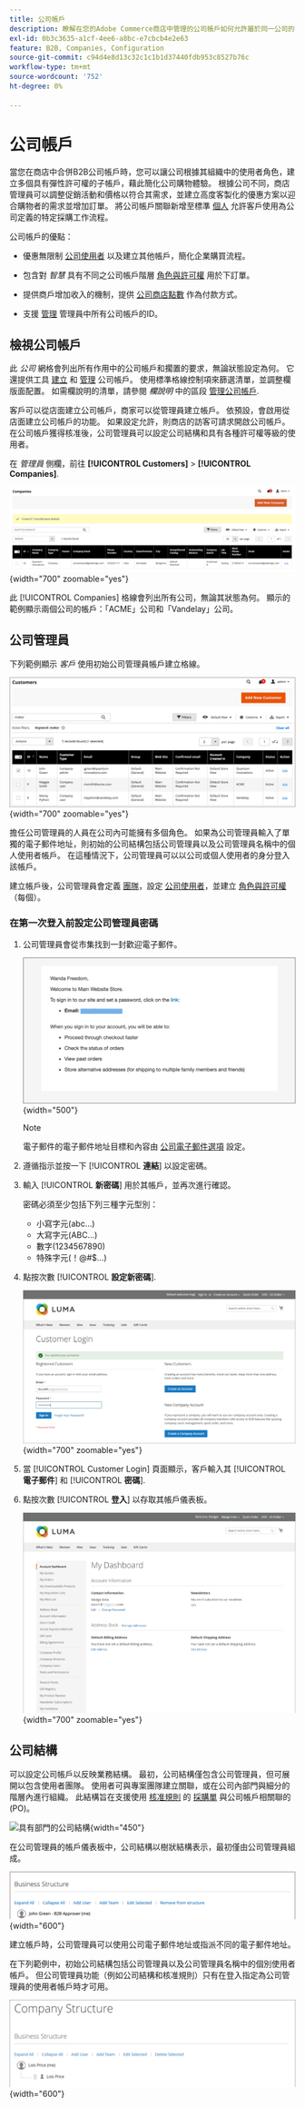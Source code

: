 ```yaml
---
title: 公司帳戶
description: 瞭解在您的Adobe Commerce商店中管理的公司帳戶如何允許屬於同一公司的多個買家加入單一公司帳戶。
exl-id: 0b3c3635-a1cf-4ee6-a8bc-e7cbcb4e2e63
feature: B2B, Companies, Configuration
source-git-commit: c94d4e8d13c32c1c1b1d37440fdb953c8527b76c
workflow-type: tm+mt
source-wordcount: '752'
ht-degree: 0%

---
```


# 公司帳戶

當您在商店中合併B2B公司帳戶時，您可以讓公司根據其組織中的使用者角色，建立多個具有彈性許可權的子帳戶，藉此簡化公司購物體驗。 根據公司不同，商店管理員可以調整促銷活動和價格以符合其需求，並建立高度客製化的優惠方案以迎合購物者的需求並增加訂單。 將公司帳戶關聯新增至標準 [個人](../customers/account-create.md) 允許客戶使用為公司定義的特定採購工作流程。

公司帳戶的優點：

- 優惠無限制 [公司使用者](account-company-users.md) 以及建立其他帳戶，簡化企業購買流程。

- 包含對 _智慧_ 具有不同之公司帳戶階層 [角色與許可權](account-company-roles-permissions.md) 用於下訂單。

- 提供商戶增加收入的機制，提供 [公司商店點數](credit-company.md) 作為付款方式。

- 支援 [管理](account-company-manage.md) 管理員中所有公司帳戶的ID。

## 檢視公司帳戶

此 _公司_ 網格會列出所有作用中的公司帳戶和擱置的要求，無論狀態設定為何。 它還提供工具 [建立](account-company-create.md) 和 [管理](account-company-manage.md) 公司帳戶。 使用標準格線控制項來篩選清單，並調整欄版面配置。 如需欄說明的清單，請參閱 _欄說明_ 中的區段 [管理公司帳戶](account-company-manage.md).

客戶可以從店面建立公司帳戶，商家可以從管理員建立帳戶。 依預設，會啟用從店面建立公司帳戶的功能。 如果設定允許，則商店的訪客可請求開啟公司帳戶。 在公司帳戶獲得核准後，公司管理員可以設定公司結構和具有各種許可權等級的使用者。

在 _管理員_ 側欄，前往 **[!UICONTROL Customers]** > **[!UICONTROL Companies]**.

![公司格線](./assets/companies-grid.png){width="700" zoomable="yes"}

此 [!UICONTROL Companies] 格線會列出所有公司，無論其狀態為何。 顯示的範例顯示兩個公司的帳戶：「ACME」公司和「Vandelay」公司。

## 公司管理員

下列範例顯示 _客戶_ 使用初始公司管理員帳戶建立格線。

![具有公司管理員帳戶的客戶方格](./assets/company-admin-user-account.png){width="700" zoomable="yes"}

擔任公司管理員的人員在公司內可能擁有多個角色。 如果為公司管理員輸入了單獨的電子郵件地址，則初始的公司結構包括公司管理員以及公司管理員名稱中的個人使用者帳戶。 在這種情況下，公司管理員可以以公司或個人使用者的身分登入該帳戶。

建立帳戶後，公司管理員會定義 [團隊](account-company-structure.md)，設定 [公司使用者](account-company-users.md)，並建立 [角色與許可權](account-company-roles-permissions.md) （每個）。

### 在第一次登入前設定公司管理員密碼

1. 公司管理員會從市集找到一封歡迎電子郵件。

   ![歡迎電子郵件範例](./assets/company-admin-welcome-email.png){width="500"}

   >[!NOTE]
   >
   >電子郵件的電子郵件地址目標和內容由 [公司電子郵件選項](email-company-configuration.md) 設定。

1. 遵循指示並按一下 [!UICONTROL **連結**] 以設定密碼。

1. 輸入 [!UICONTROL **新密碼**] 用於其帳戶，並再次進行確認。

   密碼必須至少包括下列三種字元型別：

   - 小寫字元(abc...)
   - 大寫字元(ABC...)
   - 數字(1234567890)
   - 特殊字元(！@#$...)

1. 點按次數 [!UICONTROL **設定新密碼**].

   ![客戶登入 — 公司管理員](./assets/company-admin-account-login.png){width="700" zoomable="yes"}

1. 當 [!UICONTROL Customer Login] 頁面顯示，客戶輸入其 [!UICONTROL **電子郵件**] 和 [!UICONTROL **密碼**].

1. 點按次數 [!UICONTROL **登入**] 以存取其帳戶儀表板。

   ![帳戶儀表板 — 公司](./assets/account-dashboard-company.png){width="700" zoomable="yes"}

## 公司結構

可以設定公司帳戶以反映業務結構。 最初，公司結構僅包含公司管理員，但可展開以包含使用者團隊。 使用者可與專案團隊建立關聯，或在公司內部門與細分的階層內進行組織。 此結構旨在支援使用 [核准規則](account-dashboard-approval-rules.md) 的 [採購單](purchase-order-flow.md) 與公司帳戶相關聯的(PO)。

![具有部門的公司結構](./assets/company-structure-diagram.svg){width="450"}

在公司管理員的帳戶儀表板中，公司結構以樹狀結構表示，最初僅由公司管理員組成。

![具有公司管理員的公司結構](./assets/company-structure-tree-admin.png){width="600"}

建立帳戶時，公司管理員可以使用公司電子郵件地址或指派不同的電子郵件地址。

在下列範例中，初始公司結構包括公司管理員以及公司管理員名稱中的個別使用者帳戶。 但公司管理員功能（例如公司結構和核准規則）只有在登入指定為公司管理員的使用者帳戶時才可用。

![具有管理員和使用者帳戶的公司結構](./assets/company-structure-tree-admin-user.png){width="600"}
